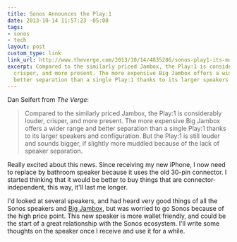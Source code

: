 ```yaml
---
title: Sonos Announces the Play:1
date: 2013-10-14 11:57:23 -05:00
tags:
- sonos
- tech
layout: post
custom_type: link
link_url: http://www.theverge.com/2013/10/14/4835286/sonos-play1-its-most-affordable-wireless-speaker-price-availability
excerpt: Compared to the similarly priced Jambox, the Play:1 is considerably louder,
  crisper, and more present. The more expensive Big Jambox offers a wider range and
  better separation than a single Play:1 thanks to its larger speakers and configuration.
---
```


Dan Seifert from *The Verge*:

>Compared to the similarly priced Jambox, the Play:1 is considerably louder, crisper, and more present. The more expensive Big Jambox offers a wider range and better separation than a single Play:1 thanks to its larger speakers and configuration. But the Play:1 is still louder and sounds bigger, if slightly more muddled because of the lack of speaker separation.

Really excited about this news. Since receiving my new iPhone, I now need to replace by bathroom speaker because it uses the old 30-pin connector. I started thinking that it would be better to buy things that are connector-independent, this way, it'll last me longer.

I'd looked at several speakers, and had heard very good things of all the Sonos speakers and [Big Jambox](https://jawbone.com/speakers/bigjambox), but was worried to go Sonos because of the high price point. This new speaker is more wallet friendly, and could be the start of a great relationship with the Sonos ecosystem. I'll write some thoughts on the speaker once I receive and use it for a while.
